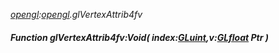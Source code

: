 _[opengl](../../modules/opengl/opengl-module.md):[opengl](../../modules/opengl/opengl-module.md).glVertexAttrib4fv_
##### Function glVertexAttrib4fv:Void( index:[GLuint](../../modules/opengl/opengl-gluint.md),v:[GLfloat](../../modules/opengl/opengl-glfloat.md) Ptr )
